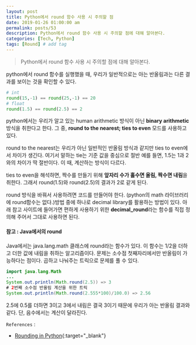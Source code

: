 ```yaml
---
layout: post
title: Python에서 round 함수 사용 시 주의할 점
date: 2019-01-26 01:00:00 am
permalink: posts/53
description: Python에서 round 함수 사용 시 주의할 점에 대해 알아본다.
categories: [Tech, Python]
tags: [Round] # add tag
---
```


> Python에서 round 함수 사용 시 주의할 점에 대해 알아본다.

python에서 round 함수를 실행했을 때, 우리가 일반적으로는 아는 반올림과는 다른 결과를 보이는 것을 확인할 수 있다.

``` python
# int
round(15,-1) == round(25,-1) == 20 
# float
round(1.5) == round(2.5) == 2   
```

python에서는 우리가 알고 있는 human arithmetic 방식이 아닌 **binary arithmetic** 방식을 취한다고 한다. 그 중, **round to the nearest; ties to even** 모드를 사용하고 있다.

round to the nearest는 우리가 아닌 일반적인 반올림 방식과 같지만 ties to even에서 차이가 생긴다. 여기서 말하는 tie는 기준 값을 중심으로 절반 예를 들면, 1.5는 1과 2와의 차이가 딱 절반이다. 이 때, 계산하는 방식이 다르다.

ties to even을 해석하면, 짝수를 만들기 위해 **앞자리 수가 홀수면 올림, 짝수면 내림**을 취한다. 그래서 round(1.5)와 round(2.5)의 결과가 2로 같게 된다.

round 방식을 바꿔서 사용하려면 코드를 만들어야 한다. (python의 math 라이브러리에 round함수는 없다.)방법 중에 하나로 decimal library를 활용하는 방법이 있다. 아래 참고 사이트에 들어가면 편하게 사용하기 위한 **decimal_round**라는 함수를 직접 정의해 주어서 그대로 사용하면 된다.

#### 참고 : Java에서의 round

Java에서는 java.lang.math 클래스에 round라는 함수가 있다. 이 함수는 1/2을 더하고 더한 값에 내림을 취하는 알고리즘이다. 문제는 소수점 첫째자리에서만 반올림이 가능하다는 점이다. 곱하고 나눠주는 트릭으로 문제를 풀 수 있다.

``` java
import java.lang.Math
...
System.out.println(Math.round(2.5)) => 3
# 2번째 소수점 반올림 계산을 위한 트릭
System.out.println(Math.round(2.555*100)/100.0) => 2.56
```

2.5에 0.5를 더하면 3이고 3에서 내림은 결국 3이기 때문에 우리가 아는 반올림 결과와 같다. 단, 음수에서는 계산이 달라진다.

`References` : 

* [Rounding in Python](https://kfolds.com/rounding-in-python-when-arithmetic-isnt-quite-right-11a79a30390a){:target="_blank"}
